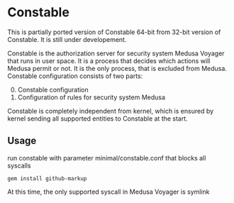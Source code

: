 Constable
=========
This is partially ported version of Constable 64-bit from 32-bit version of Constable.
It is still under developement.

Constable is the authorization server for security system Medusa Voyager that runs in user space.
It is a process that decides which actions will Medusa permit or not. It is the only process, 
that is excluded from Medusa. Constable configuration consists of two parts:

0. Constable configuration
0. Configuration of rules for security system Medusa

Constable is completely independent from kernel, which is ensured by kernel sending all supported 
entities to Constable at the start.

Usage
-----
run constable with parameter minimal/constable.conf that blocks all syscalls
```
gem install github-markup
```
At this time, the only supported syscall in Medusa Voyager is symlink

